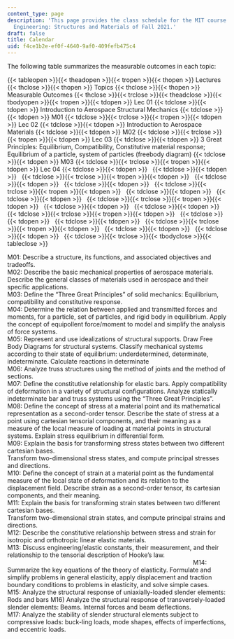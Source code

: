 ```yaml
---
content_type: page
description: 'This page provides the class schedule for the MIT course 16.001 Unified
  Engineering: Structures and Materials of Fall 2021.'
draft: false
title: Calendar
uid: f4ce1b2e-ef0f-4640-9af0-409fefb475c4
---
```

The following table summarizes the measurable outcomes in each topic:

{{< tableopen >}}{{< theadopen >}}{{< tropen >}}{{< thopen >}}
Lectures
{{< thclose >}}{{< thopen >}}
Topics
{{< thclose >}}{{< thopen >}}
Measurable Outcomes
{{< thclose >}}{{< trclose >}}{{< theadclose >}}{{< tbodyopen >}}{{< tropen >}}{{< tdopen >}}
Lec 01
{{< tdclose >}}{{< tdopen >}}
Introduction to Aerospace Structural Mechanics
{{< tdclose >}}{{< tdopen >}}
M01
{{< tdclose >}}{{< trclose >}}{{< tropen >}}{{< tdopen >}}
Lec 02
{{< tdclose >}}{{< tdopen >}}
Introduction to Aerospace Materials
{{< tdclose >}}{{< tdopen >}}
M02
{{< tdclose >}}{{< trclose >}}{{< tropen >}}{{< tdopen >}}
Lec 03
{{< tdclose >}}{{< tdopen >}}
3 Great Principles: Equilibrium, Compatibility, Constitutive material response; Equilibrium of a particle, system of particles (freebody diagram)
{{< tdclose >}}{{< tdopen >}}
M03
{{< tdclose >}}{{< trclose >}}{{< tropen >}}{{< tdopen >}}
Lec 04
{{< tdclose >}}{{< tdopen >}}
 
{{< tdclose >}}{{< tdopen >}}
 
{{< tdclose >}}{{< trclose >}}{{< tropen >}}{{< tdopen >}}
 
{{< tdclose >}}{{< tdopen >}}
 
{{< tdclose >}}{{< tdopen >}}
 
{{< tdclose >}}{{< trclose >}}{{< tropen >}}{{< tdopen >}}
 
{{< tdclose >}}{{< tdopen >}}
 
{{< tdclose >}}{{< tdopen >}}
 
{{< tdclose >}}{{< trclose >}}{{< tropen >}}{{< tdopen >}}
 
{{< tdclose >}}{{< tdopen >}}
 
{{< tdclose >}}{{< tdopen >}}
 
{{< tdclose >}}{{< trclose >}}{{< tropen >}}{{< tdopen >}}
 
{{< tdclose >}}{{< tdopen >}}
 
{{< tdclose >}}{{< tdopen >}}
 
{{< tdclose >}}{{< trclose >}}{{< tropen >}}{{< tdopen >}}
 
{{< tdclose >}}{{< tdopen >}}
 
{{< tdclose >}}{{< tdopen >}}
 
{{< tdclose >}}{{< trclose >}}{{< tbodyclose >}}{{< tableclose >}}

M01: Describe a structure, its functions, and associated objectives and tradeoffs.   
M02: Describe the basic mechanical properties of aerospace materials. Describe the general classes of materials used in aerospace and their specific applications.       
M03: Define the “Three Great Principles” of solid mechanics: Equilibrium, compatibility and constitutive response.       
M04: Determine the relation between applied and transmitted forces and moments, for a particle, set of particles, and rigid body in equilibrium. Apply the concept of equipollent force/moment to model and simplify the analysis of force systems.       
M05: Represent and use idealizations of structural supports. Draw Free Body Diagrams for structural systems. Classify mechanical systems according to their state of equilibrium: underdetermined, determinate, indeterminate. Calculate reactions in determinate       
M06: Analyze truss structures using the method of joints and the method of sections.       
M07: Define the constitutive relationship for elastic bars. Apply compatibility of deformation in a variety of structural configurations. Analyze statically indeterminate bar and truss systems using the “Three Great Principles”.       
M08: Define the concept of stress at a material point and its mathematical representation as a second-order tensor. Describe the state of stress at a point using cartesian tensorial components, and their meaning as a measure of the local measure of loading at material points in structural systems. Explain stress equilibrium in differential form.       
M09: Explain the basis for transforming stress states between two different cartesian bases.       
Transform two-dimensional stress states, and compute principal stresses and directions.       
M10: Define the concept of strain at a material point as the fundamental measure of the local state of deformation and its relation to the displacement field. Describe strain as a second-order tensor, its cartesian components, and their meaning.       
M11: Explain the basis for transforming strain states between two different cartesian bases.       
Transform two-dimensional strain states, and compute principal strains and directions.       
M12: Describe the constitutive relationship between stress and strain for isotropic and orthotropic linear elastic materials.       
M13: Discuss engineering/elastic constants, their measurement, and their relationship to the tensorial description of Hooke’s law.                                                                                                                                                 M14: Summarize the key equations of the theory of elasticity. Formulate and simplify problems in general elasticity, apply displacement and traction boundary conditions to problems in elasticity, and solve simple cases.   
M15: Analyze the structural response of uniaxially-loaded slender elements: Rods and bars M16) Analyze the structural response of transversely-loaded slender elements: Beams. Internal forces and beam deflections.    
M17: Analyze the stability of slender structural elements subject to compressive loads: buck-ling loads, mode shapes, effects of imperfections, and eccentric loads.